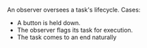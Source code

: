 An observer oversees a task's lifecycle. Cases:

* A button is held down.
* The observer flags its task for execution.
* The task comes to an end naturally